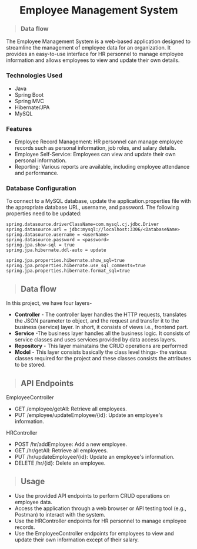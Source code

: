 
<h1 align = "center"> Employee Management System </h1>






>### Data flow

  
The Employee Management System is a web-based application designed to streamline the management of employee data for an organization. It provides an easy-to-use interface for HR personnel to manage employee information and allows employees to view and update their own details.

### Technologies Used
* Java
* Spring Boot
* Spring MVC
* Hibernate/JPA
* MySQL

### Features
* Employee Record Management: HR personnel can manage employee records such as personal information, job roles, and salary details.
* Employee Self-Service: Employees can view and update their own personal information.
* Reporting: Various reports are available, including employee attendance and performance.

### Database Configuration
To connect to a MySQL database, update the application.properties file with the appropriate database URL, username, and password. The following properties need to be updated:
```
spring.datasource.driverClassName=com.mysql.cj.jdbc.Driver
spring.datasource.url = jdbc:mysql://localhost:3306/<DatabaseName>
spring.datasource.username = <userName>
spring.datasource.password = <password>
spring.jpa.show-sql = true
spring.jpa.hibernate.ddl-auto = update

spring.jpa.properties.hibernate.show_sql=true
spring.jpa.properties.hibernate.use_sql_comments=true
spring.jpa.properties.hibernate.format_sql=true

```

>## Data flow
In this project, we have four layers-
* **Controller** - The controller layer handles the HTTP requests, translates the JSON parameter to object, and  the request and transfer it to the business (service) layer. In short, it consists of views i.e., frontend part.
* **Service** -The business layer handles all the business logic. It consists of service classes and uses services provided by data access layers.
* **Repository** - This layer mainatains the CRUD operations are performed
* **Model** - This layer consists basically the class level things- the various classes required for the project and these classes consists the attributes to be stored.

>## API Endpoints
 EmployeeController
* GET /employee/getAll: Retrieve all employees.
* PUT /employee/updateEmployee/{id}: Update an employee's information.

HRController
* POST /hr/addEmployee: Add a new employee.
* GET /hr/getAll: Retrieve all employees.
* PUT /hr/updateEmployee/{id}: Update an employee's information.
* DELETE /hr/{id}: Delete an employee.

>## Usage
* Use the provided API endpoints to perform CRUD operations on employee data.
* Access the application through a web browser or API testing tool (e.g., Postman) to interact with the system.
* Use the HRController endpoints for HR personnel to manage employee records.
* Use the EmployeeController endpoints for employees to view and update their own information except of their salary.
